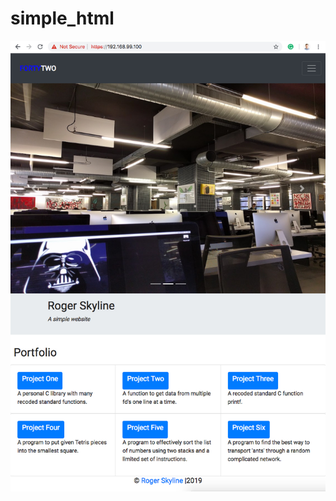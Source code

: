# simple_html

![website](https://github.com/sharvas/simple_html/raw/master/html.jpg)
<!--stackedit_data:
eyJoaXN0b3J5IjpbLTI5MjY4NDg5NCwtOTEyODE2OTE5XX0=
-->